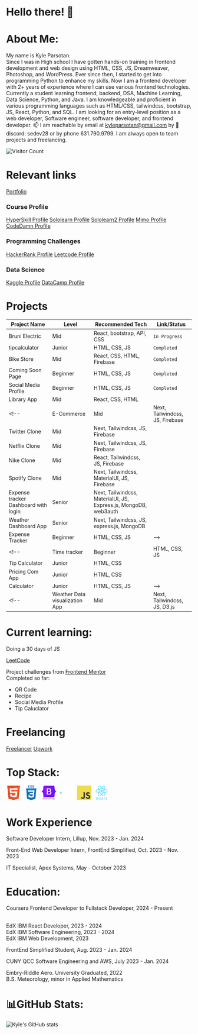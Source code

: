 
# Hello there! 👋

# About Me:
My name is Kyle Parsotan.
<br />
Since I was in High school I have gotten hands-on training in frontend development and web design using HTML, CSS, JS, Dreamweaver, Photoshop, and WordPress. Ever since then, I started to get into programming Python to enhance my skills. Now I am a frontend developer with 2+ years of experience where I can use various frontend technologies. Currently a student learning frontend, backend, DSA, Machine Learning, Data Science, Python, and Java. I am knowledgeable and proficient in various programming languages such as HTML/CSS, tailwindcss, bootstrap, JS, React, Python, and SQL. I am looking for an entry-level position as a web developer, Software engineer, software developer, and frontend developer. 📫 I am reachable by email at kyleparsotan@gmail.com by 👯 discord: sedev28 or by phone 631.790.9799. I am always open to team projects and freelancing.

![Visitor Count](https://profile-counter.glitch.me/{Kyl67899}/count.svg)

# Relevant links
<a href="https://kyleparsotanportfolio.vercel.app">Portfolio</a>

### Course Profile
<a href="https://hyperskill.org/profile/612221581">HyperSkill Profile</a>
<a href="https://www.sololearn.com/">Sololearn Profile</a>
<a href="https://www.sololearn.com/">Sololearn2 Profile</a>
<a href="https://www.mimo.com/">Mimo Profile</a>
<a href="https://www.codedamn.com/">CodeDamn Profile</a>

### Programming Challenges
<a href="https://www.hackerrank.com/profile/kyleparsotan">HackerRank Profile</a>
<a href="https://leetcode.com/kyleparsotan/">Leetcode Profile</a>

### Data Science
<a href="https://www.kaggle.com/kyleyparsotan">Kaggle Profile</a>
<a href="https://www.datacamp.com/">DataCamp Profile</a>

# Projects

| Project Name | Level | Recommended Tech | Link/Status
| --- | --- | --- | --- |
| Bruni Electric                               | Mid            | React, bootstrap, API, CSS      | `In Progress`
| tipcalculator                                | Junior         | HTML, CSS, JS                   | `Completed`
| Bike Store                                   | Mid            | React, CSS, HTML, Firebase      | `Completed` 
| Coming Soon Page                             | Beginner       | HTML, CSS, JS                   | `Completed`
| Social Media Profile                         | Beginner       | HTML, CSS, JS                   | `Completed`
| Library App                                  | Mid            | React, CSS, HTML                | 
<!-- | E-Commerce                                   | Mid            | Next, Tailwindcss, JS, Firebase | 
| Twitter Clone                                | Mid            | Next, Tailwindcss, JS, Firebase           | 
| Netflix Clone                                | Mid            | Next, Tailwindcss, JS, Firebase           | 
| Nike Clone                                   | Mid            | React, Tailwindcss, JS, Firebase           | 
| Spotify Clone                                | Mid            | Next, Tailwindcss, MaterialUI, JS, Firebase           | 
| Expense tracker Dashboard with login         | Senior         | Next, Tailwindcss, MaterialUI, JS, Express.js, MongoDB, web3auth           | 
| Weather Dashboard App                        | Senior         | Next, Tailwindcss, JS, express.js, MongoDB | 
 | Expense Tracker                              | Beginner       | HTML, CSS, JS                   | -->
<!-- | Time tracker                            | Beginner       | HTML, CSS, JS                   | 
| Tip Calculator                               | Junior         | HTML, CSS                       | 
| Pricing Com App                              | Junior         | HTML, CSS                       | 
| Calculator                                   | Junior         | HTML, CSS, JS                   | -->
<!--| Weather Data visualization App               | Mid            | Next, Tailwindcss, JS, D3.js    | -->

<!--- ** Data Visualization using D3.js ** --->
<!--- ** Weather Data Visualization using D3.js and Machine Learning ** -->

# Current learning:
Doing a 30 days of JS

<a href="https://leetcode.com/kyleparsotan/">LeetCode<a/>

Project challenges from <a href="https://www.frontendmentor.com/kyleparsotan/">Frontend Mentor<a/>
<br />
Completed so far:
<br />
<ul>
  <li>QR Code</li>
  <li>Recipe</li>
  <li>Social Media Profile</li>
  <li>Tip Caluclator</li>
</ul>

# Freelancing
<a href="https://www.freelancer.com/get/kparsotan?f=give">Freelancer</a>
<a href="https://www.upwork.com/freelancers/~0154db529bc2946058">Upwork<a/>

# Top Stack:
<!--- [![Top Langs](https://github-readme-stats.vercel.app/api/top-langs/?username=Kyl67899&layout=compact&theme=vision-friendly-dark)](https://github.com/anuraghazra/github-readme-stats) --->

<div>
  <img src="https://github.com/devicons/devicon/blob/master/icons/html5/html5-original.svg" title="HTML5" alt="HTML" width="40" height="40" />&nbsp;
  <img src="https://github.com/devicons/devicon/blob/master/icons/css3/css3-plain-wordmark.svg"  title="CSS3" alt="CSS" width="40" height="40"/>&nbsp;
  <img src="https://github.com/devicons/devicon/blob/master/icons/bootstrap/bootstrap-original-wordmark.svg" title="Bootstrap" alt="Bootstrap" width="40" height="40"/>&nbsp;
  <img src="https://github.com/devicons/devicon/blob/master/icons/tailwindcss/tailwindcss-original-wordmark.svg" title="Tailwindcss" alt="Tailwindcss" width="40" height="40"/>&nbsp;
  <img src="https://github.com/devicons/devicon/blob/master/icons/javascript/javascript-original.svg" title="JavaScript" alt="JavaScript" width="40" height="40"/>&nbsp;
  <img src="https://github.com/devicons/devicon/blob/master/icons/react/react-original-wordmark.svg" title="React" alt="React" width="40" height="40"/>&nbsp;
</div>

# Work Experience

<!--- Freelancer, Upwork, Jan. 2024 - Present --->

Software Developer Intern, Lillup, Nov. 2023 - Jan. 2024

Front-End Web Developer Intern, FrontEnd Simplified, Oct. 2023 - Nov. 2023
<br />

IT Specialist, Apex Systems, May - October 2023

# Education:
Coursera Frontend Developer to Fullstack Developer, 2024 - Present
<!--- EdX IBM Data Science and Machine Learning using Python and SQL, 2024 - Present --->
<br />
EdX IBM React Developer, 2023 - 2024
<br />
EdX IBM Software Engineering, 2023 - 2024
<br />
EdX IBM Web Development, 2023

FrontEnd Simplified Student, Aug. 2023 - Jan. 2024

CUNY QCC Software Engineering and AWS, July 2023 - Jan. 2024

Embry-Riddle Aero. University Graduated, 2022
<br />
B.S. Meteorology, minor in Applied Mathematics

# 📊GitHub Stats:
<!--- [![GitHub Streak](http://github-readme-streak-stats.herokuapp.com?user=Kyl67899)](https://git.io/streak-stats) --->
![Kyle's GitHub stats](https://github-readme-stats.vercel.app/api?username=Kyl67899&show_icons=true)
